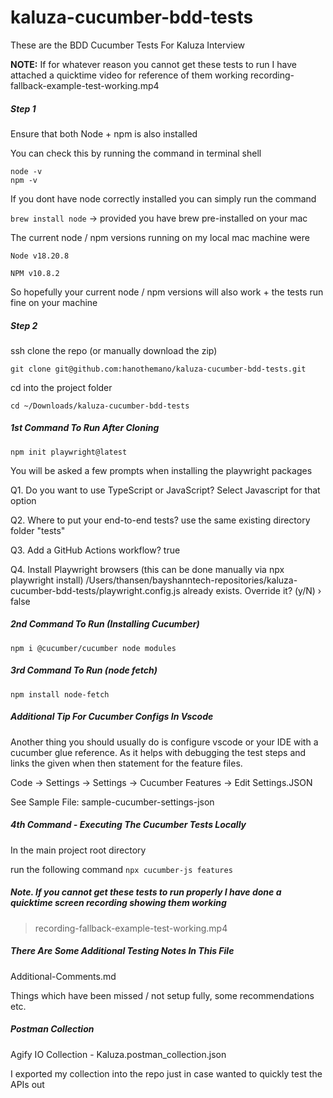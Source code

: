 # kaluza-cucumber-bdd-tests
These are the BDD Cucumber Tests For Kaluza Interview

**NOTE:** If for whatever reason you cannot get these tests to run I have attached a quicktime video for reference of them working
recording-fallback-example-test-working.mp4


##### Step 1

Ensure that both Node + npm is also installed

You can check this by running the command in terminal shell

````
node -v
npm -v
````

If you dont have node correctly installed you can simply run the command

`brew install node` -> provided you have brew pre-installed on your mac


The current node / npm versions running on my local mac machine were

`Node
v18.20.8`

`NPM
v10.8.2`

So hopefully your current node / npm versions will also work + the tests run fine on your machine

##### Step 2

ssh clone the repo (or manually download the zip)

`git clone git@github.com:hanothemano/kaluza-cucumber-bdd-tests.git`


cd into the project folder

`cd ~/Downloads/kaluza-cucumber-bdd-tests`


##### 1st Command To Run After Cloning

`npm init playwright@latest`

You will be asked a few prompts when installing the playwright packages

Q1. Do you want to use TypeScript or JavaScript?
Select Javascript for that option

Q2. Where to put your end-to-end tests?
use the same existing directory folder "tests"

Q3. Add a GitHub Actions workflow?
true

Q4. Install Playwright browsers (this can be done manually via npx playwright install)
/Users/thansen/bayshanntech-repositories/kaluza-cucumber-bdd-tests/playwright.config.js already exists. Override it? (y/N) › false


##### 2nd Command To Run (Installing Cucumber)
`npm i @cucumber/cucumber node modules`


##### 3rd Command To Run (node fetch)
`npm install node-fetch`


##### Additional Tip For Cucumber Configs In Vscode
Another thing you should usually do is configure vscode or your IDE with a cucumber glue reference. As it helps with debugging the test steps and links the given when then statement for the feature files.

Code -> Settings -> Settings -> Cucumber Features -> Edit Settings.JSON

See Sample File: sample-cucumber-settings-json


##### 4th Command - Executing The Cucumber Tests Locally
In the main project root directory

run the following command
`npx cucumber-js features`




##### Note. If you cannot get these tests to run properly I have done a quicktime screen recording showing them working

> recording-fallback-example-test-working.mp4


##### There Are Some Additional Testing Notes In This File
Additional-Comments.md

Things which have been missed / not setup fully, some recommendations etc.

##### Postman Collection
Agify IO Collection - Kaluza.postman_collection.json

I exported my collection into the repo just in case wanted to quickly test the APIs out
